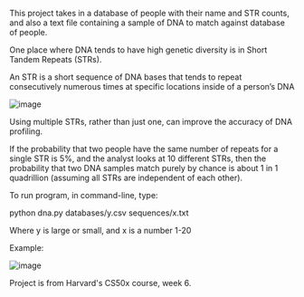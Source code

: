 This project takes in a database of people with their name and STR counts, and also a text file containing a sample of DNA to match against database of people.

One place where DNA tends to have high genetic diversity is in Short Tandem Repeats (STRs). 

An STR is a short sequence of DNA bases that tends to repeat consecutively numerous times at specific locations inside of a person’s DNA

![image](https://user-images.githubusercontent.com/56369460/186878837-7a7cfbb3-a88b-4867-be04-3666e51bb37a.png)

Using multiple STRs, rather than just one, can improve the accuracy of DNA profiling. 

If the probability that two people have the same number of repeats for a single STR is 5%, and the analyst looks at 10 different STRs, then the probability that two DNA samples match purely by chance is about 1 in 1 quadrillion (assuming all STRs are independent of each other).

To run program, in command-line, type:

python dna.py databases/y.csv sequences/x.txt

Where y is large or small, and x is a number 1-20

Example: 

![image](https://user-images.githubusercontent.com/56369460/186879506-865124e9-2b82-4a30-b71d-e14112b7b9e5.png)

Project is from Harvard's CS50x course, week 6.
